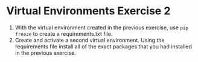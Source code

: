 # Virtual Environments Exercise 2

1. With the virtual environment created in the previous exercise, use `pip freeze` to create a requirements.txt file.
2. Create and activate a second virtual environment. Using the requirements file install all of the exact packages that you had installed in the previous exercise.
